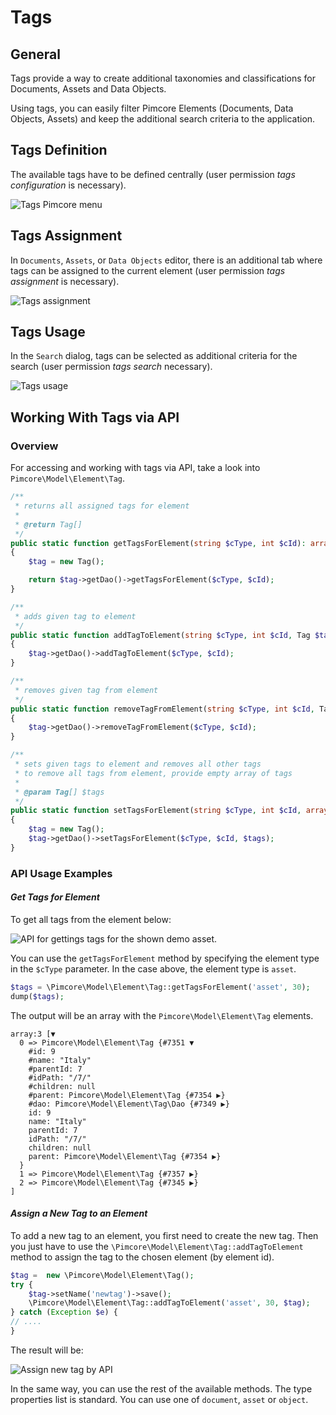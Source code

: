 # Tags

## General

Tags provide a way to create additional taxonomies and classifications for Documents, Assets and Data Objects. 

Using tags, you can easily filter Pimcore Elements (Documents, Data Objects, Assets) and keep the additional search criteria to the application.

## Tags Definition

The available tags have to be defined centrally (user permission *tags configuration* is necessary).
 
![Tags Pimcore menu](../img/tags_menu.png)

## Tags Assignment

In `Documents`, `Assets`, or `Data Objects` editor, there is an additional tab where tags can be assigned to the current element (user permission *tags assignment* is necessary).

![Tags assignment](../img/tags_assignment.png)

## Tags Usage

In the `Search` dialog, tags can be selected as additional criteria for the search (user permission *tags search* necessary).

![Tags usage](../img/tags_filtering.png)

## Working With Tags via API

### Overview 

For accessing and working with tags via API, take a look into `Pimcore\Model\Element\Tag`.

```php
/**
 * returns all assigned tags for element
 *
 * @return Tag[]
 */
public static function getTagsForElement(string $cType, int $cId): array
{
    $tag = new Tag();

    return $tag->getDao()->getTagsForElement($cType, $cId);
}

/**
 * adds given tag to element
 */
public static function addTagToElement(string $cType, int $cId, Tag $tag): void
{
    $tag->getDao()->addTagToElement($cType, $cId);
}

/**
 * removes given tag from element
 */
public static function removeTagFromElement(string $cType, int $cId, Tag $tag): void
{
    $tag->getDao()->removeTagFromElement($cType, $cId);
}

/**
 * sets given tags to element and removes all other tags
 * to remove all tags from element, provide empty array of tags
 *
 * @param Tag[] $tags
 */
public static function setTagsForElement(string $cType, int $cId, array $tags): void
{
    $tag = new Tag();
    $tag->getDao()->setTagsForElement($cType, $cId, $tags);
}
```

### API Usage Examples

#### *Get Tags for Element*

To get all tags from the element below: 

![API for gettings tags for the shown demo asset.](../img/tags_api_get_tags.png)

You can use the `getTagsForElement` method by specifying the element type in the `$cType` parameter. 
In the case above, the element type is `asset`. 

```php
$tags = \Pimcore\Model\Element\Tag::getTagsForElement('asset', 30);
dump($tags);
```

The output will be an array with the `Pimcore\Model\Element\Tag` elements.

```
array:3 [▼
  0 => Pimcore\Model\Element\Tag {#7351 ▼
    #id: 9
    #name: "Italy"
    #parentId: 7
    #idPath: "/7/"
    #children: null
    #parent: Pimcore\Model\Element\Tag {#7354 ▶}
    #dao: Pimcore\Model\Element\Tag\Dao {#7349 ▶}
    id: 9
    name: "Italy"
    parentId: 7
    idPath: "/7/"
    children: null
    parent: Pimcore\Model\Element\Tag {#7354 ▶}
  }
  1 => Pimcore\Model\Element\Tag {#7357 ▶}
  2 => Pimcore\Model\Element\Tag {#7345 ▶}
]  
```

#### *Assign a New Tag to an Element*

To add a new tag to an element, you first need to create the new tag. Then you just have to use the `\Pimcore\Model\Element\Tag::addTagToElement` method to assign the tag to the chosen element (by element id).

```php
$tag =  new \Pimcore\Model\Element\Tag();
try {
    $tag->setName('newtag')->save();
    \Pimcore\Model\Element\Tag::addTagToElement('asset', 30, $tag);
} catch (Exception $e) {
// ....
}

```

The result will be:

![Assign new tag by API](../img/tags_api_assign_new_element.png)

In the same way, you can use the rest of the available methods. 
The type properties list is standard. You can use one of `document`, `asset` or `object`.
